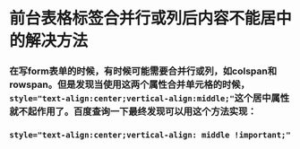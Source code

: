 # 前台表格标签合并行或列后内容不能居中的解决方法  
### 在写form表单的时候，有时候可能需要合并行或列，如colspan和rowspan。但是发现当使用这两个属性合并单元格的时候，  `style="text-align:center;vertical-align:middle;"`这个居中属性就不起作用了。百度查询一下最终发现可以用这个方法实现：  
### `style="text-align:center;vertical-align: middle !important;"`
